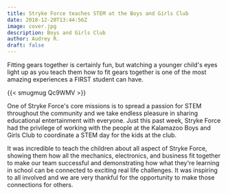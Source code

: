 ```yaml
---
title: Stryke Force teaches STEM at the Boys and Girls Club
date: 2018-12-20T13:44:56Z
image: cover.jpg
description: Boys and Girls Club
author: Audrey R.
draft: false
---
```


Fitting gears together is certainly fun, but watching a younger child's eyes light up as you teach them how to fit gears together is one of the most amazing experiences a FIRST student can have.

<!--more-->

{{< smugmug Qc9WMV >}}

One of Stryke Force's core missions is to spread a passion for STEM throughout the community and we take endless pleasure in sharing educational entertainment with everyone. Just this past week, Stryke Force had the privilege of working with the people at the Kalamazoo Boys and Girls Club to coordinate a STEM day for the kids at the club.

It was incredible to teach the children about all aspect of Stryke Force, showing them how all the mechanics, electronics, and business fit together to make our team successful and demonstrating how what they're learning in school can be connected to exciting real life challenges. It was inspiring to all involved and we are very thankful for the opportunity to make those connections for others.
